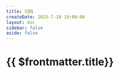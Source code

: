 ```yaml
---
title: 归档
createDate: 2025-7-18 19:00:00
layout: doc
sidebar: false
aside: false
---
```

<script setup>
import archive from './src/components/archive.vue'
</script>

# {{ $frontmatter.title}}
<archive />